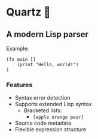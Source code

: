 # Quartz 💎
## A modern Lisp parser
Example:
```
(fn main []
    (print "Hello, world!")
)
```
### Features
- Syntax error detection
- Supports extended Lisp syntax
    - Bracketed lists:
        - `[apple orange pear]`
- Source code metadata
- Flexible expression structure
